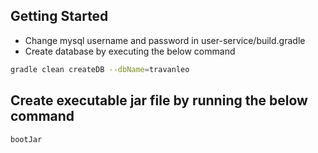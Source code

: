 ## Getting Started

- Change mysql username and password in user-service/build.gradle
- Create database by executing the below command
```sh
gradle clean createDB --dbName=travanleo
```

## Create executable jar file by running the below command
```sh
bootJar
```